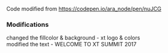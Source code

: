 Code modified from https://codepen.io/ara_node/pen/nuJCG 

### Modifications
changed the fillcolor & background - xt logo & colors </br>
modified the text - WELCOME TO XT SUMMIT 2017
